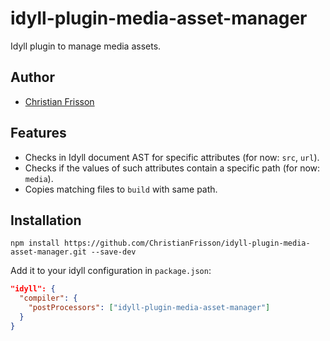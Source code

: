 # idyll-plugin-media-asset-manager

Idyll plugin to manage media assets.

## Author

- [Christian Frisson](http://frisson.re)

## Features

- Checks in Idyll document AST for specific attributes (for now: `src`, `url`).
- Checks if the values of such attributes contain a specific path (for now: `media`).
- Copies matching files to `build` with same path.

## Installation

```
npm install https://github.com/ChristianFrisson/idyll-plugin-media-asset-manager.git --save-dev
```

Add it to your idyll configuration in `package.json`:

```json
"idyll": {
  "compiler": {
    "postProcessors": ["idyll-plugin-media-asset-manager"]
  }
}
```
